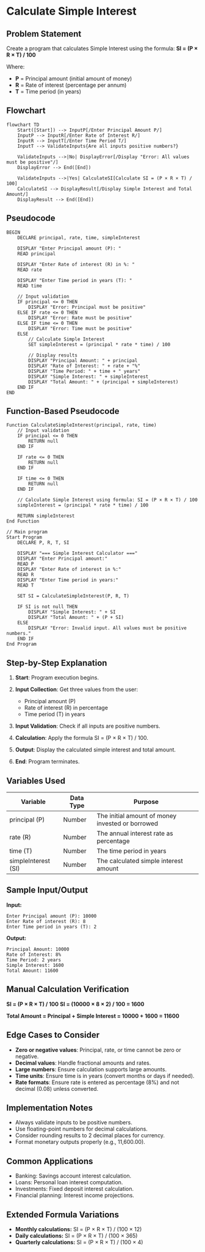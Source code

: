 # Calculate Simple Interest

## Problem Statement

Create a program that calculates Simple Interest using the formula: **SI = (P × R × T) / 100**

Where:

* **P** = Principal amount (initial amount of money)
* **R** = Rate of interest (percentage per annum)
* **T** = Time period (in years)

## Flowchart

```mermaid
flowchart TD
    Start([Start]) --> InputP[/Enter Principal Amount P/]
    InputP --> InputR[/Enter Rate of Interest R/]
    InputR --> InputT[/Enter Time Period T/]
    InputT --> ValidateInputs{Are all inputs positive numbers?}

    ValidateInputs -->|No| DisplayError[/Display "Error: All values must be positive"/]
    DisplayError --> End([End])

    ValidateInputs -->|Yes| CalculateSI[Calculate SI = (P × R × T) / 100]
    CalculateSI --> DisplayResult[/Display Simple Interest and Total Amount/]
    DisplayResult --> End([End])
```

## Pseudocode

```
BEGIN
    DECLARE principal, rate, time, simpleInterest

    DISPLAY "Enter Principal amount (P): "
    READ principal

    DISPLAY "Enter Rate of interest (R) in %: "
    READ rate

    DISPLAY "Enter Time period in years (T): "
    READ time

    // Input validation
    IF principal <= 0 THEN
        DISPLAY "Error: Principal must be positive"
    ELSE IF rate <= 0 THEN
        DISPLAY "Error: Rate must be positive"
    ELSE IF time <= 0 THEN
        DISPLAY "Error: Time must be positive"
    ELSE
        // Calculate Simple Interest
        SET simpleInterest = (principal * rate * time) / 100

        // Display results
        DISPLAY "Principal Amount: " + principal
        DISPLAY "Rate of Interest: " + rate + "%"
        DISPLAY "Time Period: " + time + " years"
        DISPLAY "Simple Interest: " + simpleInterest
        DISPLAY "Total Amount: " + (principal + simpleInterest)
    END IF
END
```

## Function-Based Pseudocode

```
Function CalculateSimpleInterest(principal, rate, time)
    // Input validation
    IF principal <= 0 THEN
        RETURN null
    END IF

    IF rate <= 0 THEN
        RETURN null
    END IF

    IF time <= 0 THEN
        RETURN null
    END IF

    // Calculate Simple Interest using formula: SI = (P × R × T) / 100
    simpleInterest = (principal * rate * time) / 100

    RETURN simpleInterest
End Function

// Main program
Start Program
    DECLARE P, R, T, SI

    DISPLAY "=== Simple Interest Calculator ==="
    DISPLAY "Enter Principal amount:"
    READ P
    DISPLAY "Enter Rate of interest in %:"
    READ R
    DISPLAY "Enter Time period in years:"
    READ T

    SET SI = CalculateSimpleInterest(P, R, T)

    IF SI is not null THEN
        DISPLAY "Simple Interest: " + SI
        DISPLAY "Total Amount: " + (P + SI)
    ELSE
        DISPLAY "Error: Invalid input. All values must be positive numbers."
    END IF
End Program
```

## Step-by-Step Explanation

1. **Start**: Program execution begins.
2. **Input Collection**: Get three values from the user:

   * Principal amount (P)
   * Rate of interest (R) in percentage
   * Time period (T) in years
3. **Input Validation**: Check if all inputs are positive numbers.
4. **Calculation**: Apply the formula SI = (P × R × T) / 100.
5. **Output**: Display the calculated simple interest and total amount.
6. **End**: Program terminates.

## Variables Used

| Variable            | Data Type | Purpose                                          |
| ------------------- | --------- | ------------------------------------------------ |
| principal (P)       | Number    | The initial amount of money invested or borrowed |
| rate (R)            | Number    | The annual interest rate as percentage           |
| time (T)            | Number    | The time period in years                         |
| simpleInterest (SI) | Number    | The calculated simple interest amount            |

## Sample Input/Output

**Input:**

```
Enter Principal amount (P): 10000
Enter Rate of interest (R): 8
Enter Time period in years (T): 2
```

**Output:**

```
Principal Amount: 10000
Rate of Interest: 8%
Time Period: 2 years
Simple Interest: 1600
Total Amount: 11600
```

## Manual Calculation Verification

**SI = (P × R × T) / 100**
**SI = (10000 × 8 × 2) / 100 = 1600**

**Total Amount = Principal + Simple Interest = 10000 + 1600 = 11600**

## Edge Cases to Consider

* **Zero or negative values**: Principal, rate, or time cannot be zero or negative.
* **Decimal values**: Handle fractional amounts and rates.
* **Large numbers**: Ensure calculation supports large amounts.
* **Time units**: Ensure time is in years (convert months or days if needed).
* **Rate formats**: Ensure rate is entered as percentage (8%) and not decimal (0.08) unless converted.

## Implementation Notes

* Always validate inputs to be positive numbers.
* Use floating-point numbers for decimal calculations.
* Consider rounding results to 2 decimal places for currency.
* Format monetary outputs properly (e.g., 11,600.00).

## Common Applications

* Banking: Savings account interest calculation.
* Loans: Personal loan interest computation.
* Investments: Fixed deposit interest calculation.
* Financial planning: Interest income projections.

## Extended Formula Variations

* **Monthly calculations:** SI = (P × R × T) / (100 × 12)
* **Daily calculations:** SI = (P × R × T) / (100 × 365)
* **Quarterly calculations:** SI = (P × R × T) / (100 × 4)
